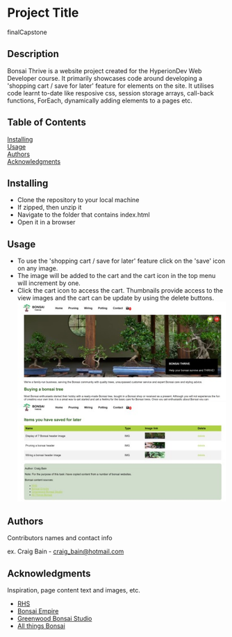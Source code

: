 # Project Title

finalCapstone

## Description

Bonsai Thrive is a website project created for the HyperionDev Web Developer course.
It primarily showcases code around developing a 'shopping cart / save for later' feature for elements on the site.
It utilises code learnt to-date like resposive css, session storage arrays, call-back functions, ForEach, dynamically adding elements to a pages etc.

## Table of Contents

[Installing](#installing)<br>
[Usage](#usage)<br>
[Authors](#authors)<br>
[Acknowledgments](#acknowledgments)


## Installing

* Clone the repository to your local machine
* If zipped, then unzip it
* Navigate to the folder that contains index.html
* Open it in a browser 

## Usage

* To use the 'shopping cart / save for later' feature click on the 'save' icon on any image.
* The image will be added to the cart and the cart icon in the top menu will increment by one.
* Click the cart icon to access the cart. Thumbnails provide access to the view images and the cart can be update by using the delete buttons.
![Adding an image element](images/readme1a.jpg?raw=true)
![Viewing the cart](images/readme2a.jpg?raw=true)


## Authors

Contributors names and contact info

ex. Craig Bain - craig_bain@hotmail.com 


## Acknowledgments

Inspiration, page content text and images, etc.
* [RHS](https://www.rhs.org.uk/plants/types/trees/bonsai)
* [Bonsai Empire](https://www.bonsaiempire.com/)
* [Greenwood Bonsai Studio](https://www.bonsai.co.uk/)
* [All things Bonsai](https://www.allthingsbonsai.co.uk/)